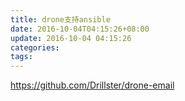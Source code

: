 ```yaml
---
title: drone支持ansible
date: 2016-10-04T04:15:26+08:00
update: 2016-10-04 04:15:26
categories:
tags:
---
```

https://github.com/Drillster/drone-email
